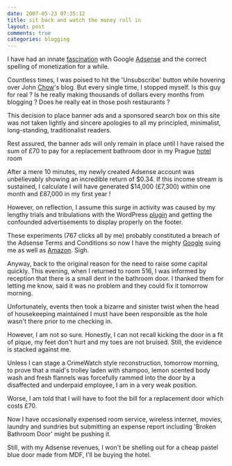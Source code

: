 ```yaml
---
date: 2007-05-23 07:35:12
title: sit back and watch the money roll in
layout: post
comments: true
categories: blogging
---
```

I have had an innate
[fascination](http://www.nbrightside.com/blog/2007/01/06/who-wants-to-be-an-adsense-millionaire/)
with Google [Adsense](http://www.google.com/adsense/) and the correct
spelling of monetization for a while.

Countless times, I was poised to hit the 'Unsubscribe' button while
hovering over John [Chow](http://www.johnchow.com/)'s blog. But every
single time, I stopped myself. Is this guy for real ? Is he really
making thousands of dollars every months from blogging ? Does he
really eat in those posh restaurants ?

This decision to place banner ads and a sponsored search box on this
site was not taken lightly and sincere apologies to all my principled,
minimalist, long-standing, traditionalist readers.

Rest assured, the banner ads will only remain in place until I have
raised the sum of &pound;70 to pay for a replacement bathroom door in
my Prague [hotel](http://www.hotel-yasmin.cz/en/location.html) room

After a mere 10 minutes, my newly created Adsense account was
unbelievably showing an incredible return of $0.34. If this income
stream is sustained, I calculate I will have generated $14,000
(&pound;7,300) within one month and &pound;87,000 in my first year !

However, on reflection, I assume this surge in activity was caused by
my lengthy trials and tribulations with the WordPress
[plugin](http://www.acmetech.com/blog/2005/07/26/adsense-deluxe-wordpress-plugin/)
and getting the confounded advertisements to display properly on the
footer.

These experiments (767 clicks all by me) probably constituted a breach
of the Adsense Terms and Conditions so now I have the mighty
[Google](http://www.google.com/) suing me as well as
[Amazon](http://www.nbrightside.com/blog/2005/12/22/confession-time/).
Sigh.

Anyway, back to the original reason for the need to raise some capital
quickly. This evening, when I returned to room 516, I was informed by
reception that there is a small dent in the bathroom door. I thanked
them for letting me know, said it was no problem and they could fix it
tomorrow morning.

Unfortunately, events then took a bizarre and sinister twist when the
head of housekeeping maintained I must have been responsible as the
hole wasn't there prior to me checking in.

However, I am not so sure. Honestly, I can not recall kicking the door
in a fit of pique, my feet don't hurt and my toes are not bruised.
Still, the evidence is stacked against me.

Unless I can stage a CrimeWatch style reconstruction, tomorrow
morning, to prove that a maid's trolley laden with shampoo, lemon
scented body wash and fresh flannels was forcefully rammed into the
door by a disaffected and underpaid employee, I am in a very weak
position.

Worse, I am told that I will have to foot the bill for a replacement
door which costs &pound;70.

Now I have occasionally expensed room service, wireless internet,
movies, laundry and sundries but submitting an expense report
including 'Broken Bathroom Door' might be pushing it.

Still, with my Adsense revenues, I won't be shelling out for a cheap
pastel blue door made from MDF, I'll be buying the hotel.
